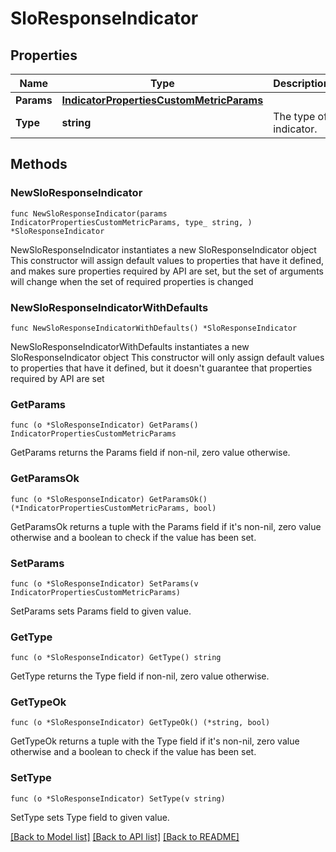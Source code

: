 # SloResponseIndicator

## Properties

Name | Type | Description | Notes
------------ | ------------- | ------------- | -------------
**Params** | [**IndicatorPropertiesCustomMetricParams**](IndicatorPropertiesCustomMetricParams.md) |  | 
**Type** | **string** | The type of indicator. | 

## Methods

### NewSloResponseIndicator

`func NewSloResponseIndicator(params IndicatorPropertiesCustomMetricParams, type_ string, ) *SloResponseIndicator`

NewSloResponseIndicator instantiates a new SloResponseIndicator object
This constructor will assign default values to properties that have it defined,
and makes sure properties required by API are set, but the set of arguments
will change when the set of required properties is changed

### NewSloResponseIndicatorWithDefaults

`func NewSloResponseIndicatorWithDefaults() *SloResponseIndicator`

NewSloResponseIndicatorWithDefaults instantiates a new SloResponseIndicator object
This constructor will only assign default values to properties that have it defined,
but it doesn't guarantee that properties required by API are set

### GetParams

`func (o *SloResponseIndicator) GetParams() IndicatorPropertiesCustomMetricParams`

GetParams returns the Params field if non-nil, zero value otherwise.

### GetParamsOk

`func (o *SloResponseIndicator) GetParamsOk() (*IndicatorPropertiesCustomMetricParams, bool)`

GetParamsOk returns a tuple with the Params field if it's non-nil, zero value otherwise
and a boolean to check if the value has been set.

### SetParams

`func (o *SloResponseIndicator) SetParams(v IndicatorPropertiesCustomMetricParams)`

SetParams sets Params field to given value.


### GetType

`func (o *SloResponseIndicator) GetType() string`

GetType returns the Type field if non-nil, zero value otherwise.

### GetTypeOk

`func (o *SloResponseIndicator) GetTypeOk() (*string, bool)`

GetTypeOk returns a tuple with the Type field if it's non-nil, zero value otherwise
and a boolean to check if the value has been set.

### SetType

`func (o *SloResponseIndicator) SetType(v string)`

SetType sets Type field to given value.



[[Back to Model list]](../README.md#documentation-for-models) [[Back to API list]](../README.md#documentation-for-api-endpoints) [[Back to README]](../README.md)


